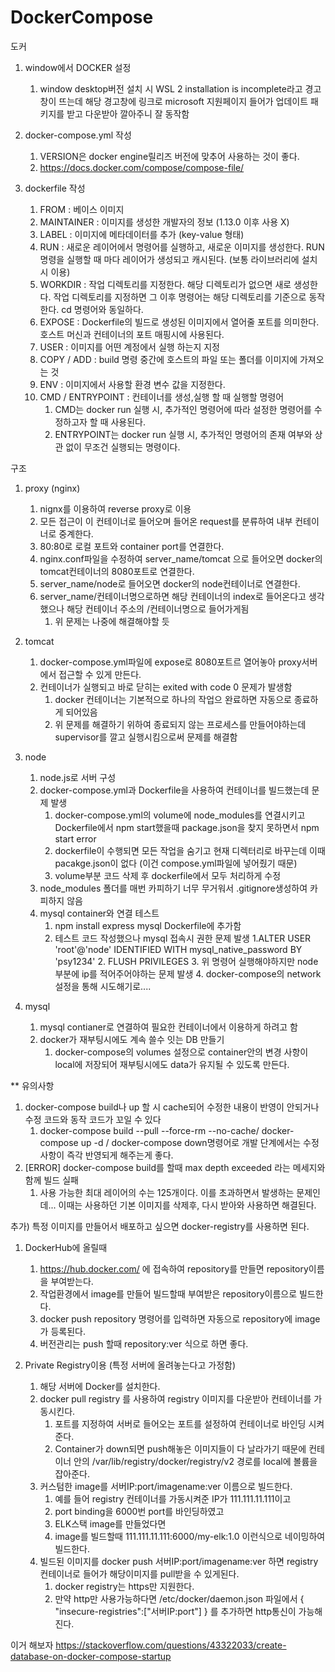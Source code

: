 # DockerCompose
도커

1. window에서 DOCKER 설정
   1. window desktop버전 설치 시 WSL 2 installation is incomplete라고 경고창이 뜨는데 해당 경고창에 링크로 microsoft 지원페이지 들어가 업데이트 패키지를 받고 다운받아 깔아주니 잘 동작함 

2. docker-compose.yml 작성
   1. VERSION은 docker engine릴리즈 버전에 맞추어 사용하는 것이 좋다.
   2. https://docs.docker.com/compose/compose-file/
   
3. dockerfile 작성
   1. FROM : 베이스 이미지
   2. MAINTAINER : 이미지를 생성한 개발자의 정보 (1.13.0 이후 사용 X)
   3. LABEL : 이미지에 메타데이터를 추가 (key-value 형태)
   4. RUN : 새로운 레이어에서 명령어를 실행하고, 새로운 이미지를 생성한다.
      RUN 명령을 실행할 때 마다 레이어가 생성되고 캐시된다. (보통 라이브러리에 설치시 이용)
   5. WORKDIR : 작업 디렉토리를 지정한다. 해당 디렉토리가 없으면 새로 생성한다.
      작업 디렉토리를 지정하면 그 이후 명령어는 해당 디렉토리를 기준으로 동작한다.
      cd 명령어와 동일하다.
   6. EXPOSE : Dockerfile의 빌드로 생성된 이미지에서 열어줄 포트를 의미한다.
      호스트 머신과 컨테이너의 포트 매핑시에 사용된다.
   7. USER : 이미지를 어떤 계정에서 실행 하는지 지정
   8. COPY / ADD : build 명령 중간에 호스트의 파일 또는 폴더를 이미지에 가져오는 것
   9. ENV : 이미지에서 사용할 환경 변수 값을 지정한다.
   10. CMD / ENTRYPOINT : 컨테이너를 생성,실행 할 때 실행할 명령어
       1. CMD는 docker run 실행 시, 추가적인 명령어에 따라 설정한 명령어를 수정하고자 할 때 사용된다.
       2. ENTRYPOINT는 docker run 실행 시, 추가적인 명령어의 존재 여부와 상관 없이 무조건 실행되는 명령이다.

구조
1. proxy (nginx)
   1. nignx를 이용하여 reverse proxy로 이용
   2. 모든 접근이 이 컨테이너로 들어오며 들어온 request를 분류하여 내부 컨테이너로 중계한다.
   3. 80:80로 로컬 포트와 container port를 연결한다. 
   4. nginx.conf파일을 수정하여 server_name/tomcat 으로 들어오면 docker의 tomcat컨테이너의 8080포트로 연결한다.
   5. server_name/node로 들어오면 docker의 node컨테이너로 연결한다.
   6. server_name/컨테이너명으로하면 해당 컨테이너의 index로 들어온다고 생각했으나 해당 컨테이너 주소의 /컨테이너명으로 들어가게됨
      1. 위 문제는 나중에 해결해야할 듯

2. tomcat
   1. docker-compose.yml파일에 expose로 8080포트르 열어놓아 proxy서버에서 접근할 수 있게 만든다.
   2. 컨테이너가 실행되고 바로 닫히는 exited with code 0 문제가 발생함
      1. docker 컨테이너는 기본적으로 하나의 작업으 완료하면 자동으로 종료하게 되어있음
      2. 위 문제를 해결하기 위하여 종료되지 않는 프로세스를 만들어야하는데 supervisor를 깔고 실행시킴으로써 문제를 해결함

3. node
   1. node.js로 서버 구성
   2. docker-compose.yml과 Dockerfile을 사용하여 컨테이너를 빌드했는데 문제 발생
      1. docker-compose.yml의 volume에 node_modules를 연결시키고 Dockerfile에서 npm start했을때 package.json을 찾지 못하면서 npm start error
      2. dockerfile이 수행되면 모든 작업을 숨기고 현재 디렉터리로 바꾸는데 이때 pacakge.json이 없다 (이건 compose.yml파일에 넣어줬기 때문)
      3. volume부분 코드 삭제 후 dockerfile에서 모두 처리하게 수정
   3. node_modules 폴더를 매번 카피하기 너무 무거워서 .gitignore생성하여 카피하지 않음
   4. mysql container와 연결 테스트 
      1. npm install express mysql Dockerfile에 추가함
      2. 테스트 코드 작성했으나 mysql 접속시 권한 문제 발생
         1.ALTER USER 'root'@'node' IDENTIFIED WITH mysql_native_password BY 'psy1234' 
         2. FLUSH PRIVILEGES
         3. 위 명령어 실행해야하지만 node부분에 ip를 적어주어야하는 문제 발생
         4. docker-compose의 network 설정을 통해 시도해기로....

4. mysql
   1. mysql contianer로 연결하여 필요한 컨테이너에서 이용하게 하려고 함
   2. docker가 재부팅시에도 계속 쓸수 잇는 DB 만들기
      1. docker-compose의 volumes 설정으로 container안의 변경 사항이 local에 저장되어 재부팅시에도 data가 유지될 수 있도록 만든다.

** 유의사항
1. docker-compose build나 up 할 시 cache되어 수정한 내용이 반영이 안되거나 수정 코드와 동작 코드가 꼬일 수 있다
   1. docker-compose build --pull --force-rm --no-cache/ docker-compose up -d / docker-compose down명령어로 개발 단계에서는 수정사항이 즉각 반영되게 해주는게 좋다.
2. [ERROR] docker-compose build를 할때 max depth exceeded 라는 메세지와 함께 빌드 실패
   1. 사용 가능한 최대 레이어의 수는 125개이다. 이를 초과하면서 발생하는 문제인데...
      이때는 사용하던 기본 이미지를 삭제후, 다시 받아와 사용하면 해결된다.

추가)
특정 이미지를 만들어서 배포하고 싶으면 docker-registry를 사용하면 된다.
1. DockerHub에 올릴때
   1. https://hub.docker.com/ 에 접속하여 repository를 만들면 repository이름을 부여받는다.
   2. 작업환경에서 image를 만들어 빌드할때 부여받은 repository이름으로 빌드한다.
   3. docker push repository 명령어를 입력하면 자동으로 repository에 image가 등록된다.
   4. 버전관리는 push 할때 repository:ver 식으로 하면 좋다.

2. Private Registry이용 (특정 서버에 올려놓는다고 가정함)
   1. 해당 서버에 Docker를 설치한다.
   2. docker pull registry 를 사용하여 registry 이미지를 다운받아 컨테이너를 가동시킨다.
      1. 포트를 지정하여 서버로 들어오는 포트를 설정하여 컨테이너로 바인딩 시켜준다.
      2. Container가 down되면 push해놓은 이미지들이 다 날라가기 때문에 컨테이너 안의 /var/lib/registry/docker/registry/v2 경로를 local에 볼륨을 잡아준다.
   3. 커스텀한 image를 서버IP:port/imagename:ver 이름으로 빌드한다.
      1. 예를 들어 registry 컨테이너를 가동시켜준 IP가 111.111.11.111이고
      2. port binding을 6000번 port를 바인딩하였고
      3. ELK스택 image를 만들었다면
      4. image를 빌드할때 111.111.11.111:6000/my-elk:1.0 이런식으로 네이밍하여 빌드한다.
   4. 빌드된 이미지를 docker push 서버IP:port/imagename:ver 하면 registry 컨테이너로 들어가 해당이미지를 pull받을 수 있게된다.
      1. docker registry는 https만 지원한다.
      2. 만약 http만 사용가능하다면 /etc/docker/daemon.json 파일에서 {
         "insecure-registries":["서버IP:port"]
         } 를 추가하면 http통신이 가능해진다.

이거 해보자
https://stackoverflow.com/questions/43322033/create-database-on-docker-compose-startup